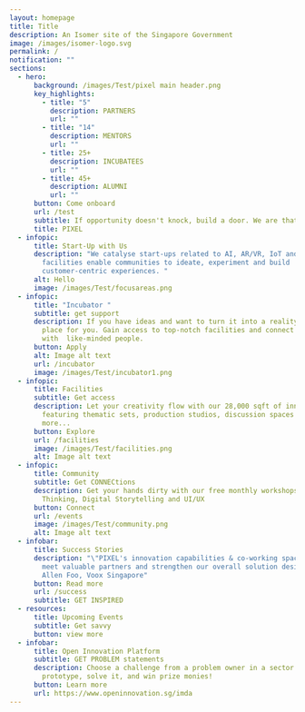 ```yaml
---
layout: homepage
title: Title
description: An Isomer site of the Singapore Government
image: /images/isomer-logo.svg
permalink: /
notification: ""
sections:
  - hero:
      background: /images/Test/pixel main header.png
      key_highlights:
        - title: "5"
          description: PARTNERS
          url: ""
        - title: "14"
          description: MENTORS
          url: ""
        - title: 25+
          description: INCUBATEES
          url: ""
        - title: 45+
          description: ALUMNI
          url: ""
      button: Come onboard
      url: /test
      subtitle: If opportunity doesn't knock, build a door. We are that door.
      title: PIXEL
  - infopic:
      title: Start-Up with Us
      description: "We catalyse start-ups related to AI, AR/VR, IoT and robotics. Our
        facilities enable communities to ideate, experiment and build
        customer-centric experiences. "
      alt: Hello
      image: /images/Test/focusareas.png
  - infopic:
      title: "Incubator "
      subtitle: get support
      description: If you have ideas and want to turn it into a reality, PIXEL is the
        place for you. Gain access to top-notch facilities and connect
        with  like-minded people.
      button: Apply
      alt: Image alt text
      url: /incubator
      image: /images/Test/incubator1.png
  - infopic:
      title: Facilities
      subtitle: Get access
      description: Let your creativity flow with our 28,000 sqft of innovation space
        featuring thematic sets, production studios, discussion spaces and
        more...
      button: Explore
      url: /facilities
      image: /images/Test/facilities.png
      alt: Image alt text
  - infopic:
      title: Community
      subtitle: Get CONNECtions
      description: Get your hands dirty with our free monthly workshops on Design
        Thinking, Digital Storytelling and UI/UX
      button: Connect
      url: /events
      image: /images/Test/community.png
      alt: Image alt text
  - infobar:
      title: Success Stories
      description: "\"PIXEL's innovation capabilities & co-working space led us to
        meet valuable partners and strengthen our overall solution design.\"  -
        Allen Foo, Voox Singapore"
      button: Read more
      url: /success
      subtitle: GET INSPIRED
  - resources:
      title: Upcoming Events
      subtitle: Get savvy
      button: view more
  - infobar:
      title: Open Innovation Platform
      subtitle: GET PROBLEM statements
      description: Choose a challenge from a problem owner in a sector of interest,
        prototype, solve it, and win prize monies!
      button: Learn more
      url: https://www.openinnovation.sg/imda
---
```

